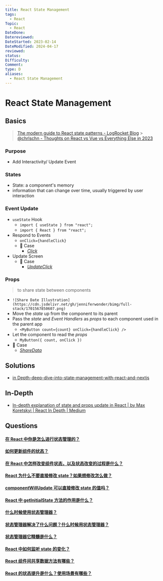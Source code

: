 ```yaml
---
title: React State Management
tags:
  - React
Topic:
  - React
DateDone: 
Datereviewed: 
DateStarted: 2023-02-14
DateModified: 2024-04-17
reviewed: 
status: 
Difficulty: 
Comment: 
type: D
aliases:
  - React State Management
---
```


# React State Management

## Basics

> [The modern guide to React state patterns - LogRocket Blog](https://blog.logrocket.com/modern-guide-react-state-patterns/#usestate-hook) > [@chrlschn - Thoughts on React vs Vue vs Everything Else in 2023](https://chrlschn.dev/blog/2022/12/react-vs-vue-vs-everything-in-2023/)

### Purpose

- Add Interactivity/ Update Event

### States

- State: a component's memory
- information that can change over time, usually triggered by user interaction

### Event Update

- `useState` Hook
  - `import { useState } from "react";`
  - `import { React } from "react";`
- Respond to Events
  - `onClick={handleClick}`
  - 📌 Case
    - _[Click](https://github.com/Jenniferwonder/react-tutorial/blob/main/src/components/01-quick-start/Click.jsx)_
- Update Screen
  - 📌 Case
    - _[UpdateClick](https://github.com/Jenniferwonder/react-tutorial/blob/main/src/components/01-quick-start/UpdateClick.jsx)_

### Props

> to share state between components

- `![Share Date Illustration](https://cdn.jsdelivr.net/gh/jenniferwonder/bimg/full-stack/1701567850607.png)`
- Move the _state_ up from the component to its parent
- Pass the _state_ and _Event Handlers_ as _props_ to each component used in the parent app
  - `<MyButton count={count} onClick={handleClick} />`
- Let the component to read the _props_
  - `MyButton({ count, onClick })`
- 📌 Case
  - _[ShareData](https://github.com/Jenniferwonder/react-tutorial/blob/main/src/components/01-quick-start/ShareData.jsx)_

## Solutions

- [in Depth-deep-dive-into-state-management-with-react-and-nextjs](https://angularindepth.com/posts/1487/deep-dive-into-state-management-with-react-and-nextjs)

## In-Depth

- [In-depth explanation of state and props update in React | by Max Koretskyi | React In Depth | Medium](https://medium.com/react-in-depth/in-depth-explanation-of-state-and-props-update-in-react-51ab94563311)

## Questions

#### [在 React 中你是怎么进行状态管理的？](https://github.com/haizlin/fe-interview/issues/605)

#### [如何更新组件的状态？](https://github.com/haizlin/fe-interview/issues/849)

#### [在 React 中怎样改变组件状态，以及状态改变的过程是什么？](https://github.com/haizlin/fe-interview/issues/606)

#### [React 为什么不要直接修改 state？如果想修改怎么做？](https://github.com/haizlin/fe-interview/issues/857)

#### [componentWillUpdate 可以直接修改 state 的值吗？](https://github.com/haizlin/fe-interview/issues/951)

#### [React 中 getInitialState 方法的作用是什么？](https://github.com/haizlin/fe-interview/issues/792)

#### [什么时候使用状态管理器？](https://github.com/haizlin/fe-interview/issues/953)

#### [状态管理器解决了什么问题？什么时候用状态管理器？](https://github.com/haizlin/fe-interview/issues/838)

#### [状态管理器它精髓是什么？](https://github.com/haizlin/fe-interview/issues/837)

#### [React 中如何监听 state 的变化？](https://github.com/haizlin/fe-interview/issues/861)

#### [React 组件间共享数据方法有哪些？](https://github.com/haizlin/fe-interview/issues/672)

#### [React 的状态提升是什么？使用场景有哪些？](https://github.com/haizlin/fe-interview/issues/671)
